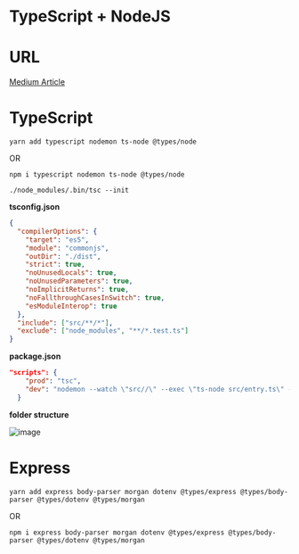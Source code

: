 # TypeScript + NodeJS

# URL
[Medium Article](https://medium.com/@oieduardorabelo/node-js-e-typescript-o-como-e-com-testes-7affce2c02a8)

# TypeScript

```
yarn add typescript nodemon ts-node @types/node
```
OR
```
npm i typescript nodemon ts-node @types/node
```

```
./node_modules/.bin/tsc --init
```

**tsconfig.json**
``` JSON
{
  "compilerOptions": {
    "target": "es5",
    "module": "commonjs",
    "outDir": "./dist",
    "strict": true,
    "noUnusedLocals": true,
    "noUnusedParameters": true,
    "noImplicitReturns": true,
    "noFallthroughCasesInSwitch": true,
    "esModuleInterop": true
  },
  "include": ["src/**/*"],
  "exclude": ["node_modules", "**/*.test.ts"]
}
```

**package.json**
``` JSON
"scripts": {
    "prod": "tsc",
    "dev": "nodemon --watch \"src//\" --exec \"ts-node src/entry.ts\" -e ts"
  }
```

**folder structure**

![image](https://user-images.githubusercontent.com/14078661/67684075-44a81e80-f971-11e9-9740-7963fcd3ca59.png)


# Express

```
yarn add express body-parser morgan dotenv @types/express @types/body-parser @types/dotenv @types/morgan
```
OR
```
npm i express body-parser morgan dotenv @types/express @types/body-parser @types/dotenv @types/morgan 
```
